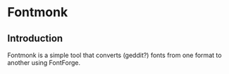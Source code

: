 Fontmonk
========

Introduction
------------

Fontmonk is a simple tool that converts (geddit?) fonts from one format to
another using FontForge.
